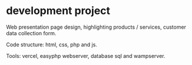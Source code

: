 # development project 

Web presentation page design, highlighting products / services, customer data collection form.

Code structure: html, css, php and js.

Tools: vercel, easyphp webserver, database sql and wampserver.

